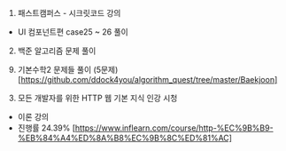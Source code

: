 1. 패스트캠퍼스 - 시크릿코드 강의
- UI 컴포넌트편 case25 ~ 26 풀이


2. 백준 알고리즘 문제 풀이
9) 기본수학2 문제들 풀이 (5문제)
[https://github.com/ddock4you/algorithm_quest/tree/master/Baekjoon]

3. 모든 개발자를 위한 HTTP 웹 기본 지식 인강 시청
- 이론 강의
- 진행률 24.39%
[https://www.inflearn.com/course/http-%EC%9B%B9-%EB%84%A4%ED%8A%B8%EC%9B%8C%ED%81%AC]